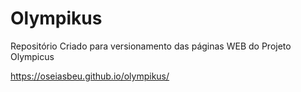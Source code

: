 # Olympikus
Repositório Criado para versionamento das páginas WEB do Projeto Olympicus

https://oseiasbeu.github.io/olympikus/
